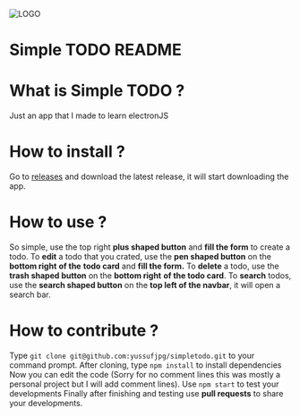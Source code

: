 ![LOGO]("./readme-assets/small-icon.png" "Logo")
# Simple TODO README

# What is Simple TODO ?

Just an app that I made to learn electronJS

# How to install ?

Go to [releases](https://github.com/yussufjpg/simpletodo/packages) and download the latest release, it will start downloading the app.

# How to use ?

So simple, use the top right **plus shaped button** and **fill the form** to create a todo.
To **edit** a todo that you crated, use the **pen shaped button** on the **bottom right** **of the** **todo card** and **fill the form.**
To **delete** a todo, use the **trash shaped button** on the **bottom right** **of the todo card**.
To **search** todos, use the **search shaped button** on the **top left of the navbar**, it will open a search bar.

# How to contribute ?

Type `git clone git@github.com:yussufjpg/simpletodo.git` to your command prompt.
After cloning, type `npm install` to install dependencies
Now you can edit the code (Sorry for no comment lines this was mostly a personal project but I will add comment lines).
Use `npm start` to test your developments
Finally after finishing and testing use **pull requests** to share your developments.